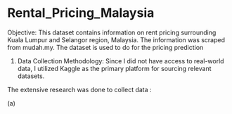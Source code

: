 # Rental_Pricing_Malaysia  


Objective:  This dataset contains information on rent pricing surrounding Kuala Lumpur and Selangor region, Malaysia. The information was scraped from mudah.my.
            The dataset is used to do for the pricing prediction

1) Data Collection Methodology:
Since I did not have access to real-world data, I utilized Kaggle as the primary platform for sourcing relevant datasets. 

The extensive research was done to collect data :

(a)
